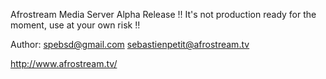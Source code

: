 Afrostream Media Server Alpha Release
!! It's not production ready for the moment, use at your own risk !!

Author: spebsd@gmail.com
        sebastienpetit@afrostream.tv

http://www.afrostream.tv/
